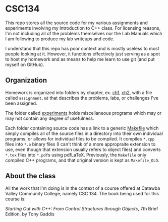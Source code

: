 CSC134
======

This repo stores all the source code for my various assignments and experiments involving my Introduction to C++ class. For licensing reasons, I'm not including all of the problems themselves nor the Lab Manuals which I am following to produce my lab writeups and code. 

I understand that this repo has poor context and is mostly useless to most people looking at it. However, it functions effectively just serving as a spot to host my homework and as means to help me learn to use git (and put myself on GitHub).


## Organization 
Homework is organized into folders by chapter, ex. [ch1](https://github.com/wbv/CSC134/tree/master/ch1), [ch2](https://github.com/wbv/CSC134/tree/master/ch2), with a file called `assignment.md` that describes the problems, labs, or challenges I've been assigned.

The folder called [experiments](https://github.com/wbv/CSC134/tree/master/experiments) holds miscellaneous programs which may or may not contain any degree of usefulness.

Each folder containing source code has a link to a generic [Makefile](https://github.com/wbv/CSC134/blob/master/Makefile) which simply compiles all of the source files in a directory into their own individual programs, or allows for individual files to be compiled. It compiles `*.cpp` files into `*.o` binary files (I can't think of a more appropraite extension to use, even though that extension usually refers to object files) and converts `*.tex` files into `*.pdf`s using pdfLaTeX. Previously, the `Makefile` only compiled C++ programs, and that original version is kept as `Makefile_OLD`.

## About the class
All the work that I'm doing is in the context of a course offered at Catawba Valley Community College, namely CSC 134. The book being used for this course is:

*Starting Out with C++: From Control Structures through Objects*, 7th Brief Edition, by Tony Gaddis


